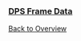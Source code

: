 
### [DPS Frame Data](https://docs.google.com/spreadsheets/d/1ZI513u-qLDr9Dl5pPbAv59Gqat2gdjAugAt4s4bJkrc/edit?usp=sharing)



[Back to Overview](Pages/index.md)
